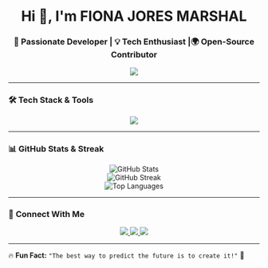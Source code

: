 <h1 align="center">Hi 👋, I'm FIONA JORES MARSHAL</h1>
<h3 align="center">🚀 Passionate Developer | 💡 Tech Enthusiast |🌍 Open-Source Contributor</h3>

<p align="center">
  <img src="https://readme-typing-svg.herokuapp.com?font=Fira+Code&pause=1000&color=36BCF7&center=true&vCenter=true&width=435&lines=Welcome+to+my+GitHub!;I'm+a+Passionate+Developer!;Love+Open-Source+%26+Innovation!" />
</p>

---

### 🛠️ **Tech Stack & Tools**
<p align="center">
  <img src="https://skillicons.dev/icons?i=java,python,js,react,nodejs,html,css,tailwind,git,github,express,c,c++" />
</p>

---

### 📊 **GitHub Stats & Streak**
<p align="center">
  <img src="https://github-readme-stats.vercel.app/api?username=FionaJores&show_icons=true&theme=radical" alt="GitHub Stats" />
  <br>
  <img src="https://streak-stats.demolab.com/?user=FionaJores&theme=radical" alt="GitHub Streak" />
  <br>
  <img src="https://github-readme-stats.vercel.app/api/top-langs/?username=FionaJores&layout=compact&theme=radical" alt="Top Languages" />
</p>

---

### 🌟 **Connect With Me**
<p align="center">
  <a href="https://www.linkedin.com/in/fiona-jores-b23020264" target="_blank">
    <img src="https://img.shields.io/badge/LinkedIn-0077B5?style=for-the-badge&logo=linkedin&logoColor=white" />
  </a>
  <a href="https://x.com/FionaJores" target="_blank">
    <img src="https://img.shields.io/badge/Twitter-1DA1F2?style=for-the-badge&logo=twitter&logoColor=white" />
  </a>
  <a href="mailto:fionajores10@gmail.com">
    <img src="https://img.shields.io/badge/Email-D14836?style=for-the-badge&logo=gmail&logoColor=white" />
  </a>
</p>

---

🔥 **Fun Fact:** `"The best way to predict the future is to create it!"` 🚀  
